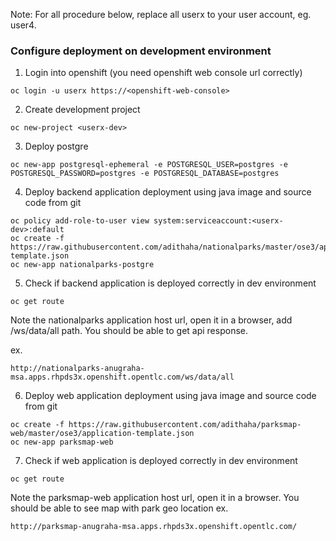 
Note: For all procedure below, replace all userx to your user account, eg. user4.

### Configure deployment on development environment

1. Login into openshift (you need openshift web console url correctly)
```
oc login -u userx https://<openshift-web-console>
```
2. Create development project
```
oc new-project <userx-dev>
```
3. Deploy postgre
```
oc new-app postgresql-ephemeral -e POSTGRESQL_USER=postgres -e POSTGRESQL_PASSWORD=postgres -e POSTGRESQL_DATABASE=postgres
```

4. Deploy backend application deployment using java image and source code from git
```
oc policy add-role-to-user view system:serviceaccount:<userx-dev>:default
oc create -f https://raw.githubusercontent.com/adithaha/nationalparks/master/ose3/application-template.json
oc new-app nationalparks-postgre
```
5. Check if backend application is deployed correctly in dev environment
```
oc get route
```
Note the nationalparks application host url, open it in a browser, add /ws/data/all path. You should be able to get api response.

ex.
```
http://nationalparks-anugraha-msa.apps.rhpds3x.openshift.opentlc.com/ws/data/all
```
6. Deploy web application deployment using java image and source code from git
```
oc create -f https://raw.githubusercontent.com/adithaha/parksmap-web/master/ose3/application-template.json
oc new-app parksmap-web
```
7. Check if web application is deployed correctly in dev environment
```
oc get route
```
Note the parksmap-web application host url, open it in a browser. You should be able to see map with park geo location
ex.
```
http://parksmap-anugraha-msa.apps.rhpds3x.openshift.opentlc.com/
```
